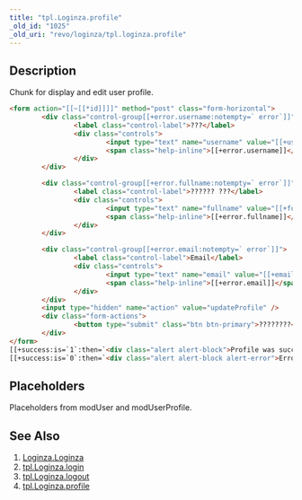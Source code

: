 ```yaml
---
title: "tpl.Loginza.profile"
_old_id: "1025"
_old_uri: "revo/loginza/tpl.loginza.profile"
---
```


## Description

Chunk for display and edit user profile.

``` html
<form action="[[~[[*id]]]]" method="post" class="form-horizontal">
        <div class="control-group[[+error.username:notempty=` error`]]">
                <label class="control-label">???</label>
                <div class="controls">
                        <input type="text" name="username" value="[[+username]]" />
                        <span class="help-inline">[[+error.username]]</span>
                </div>
        </div>

        <div class="control-group[[+error.fullname:notempty=` error`]]">
                <label class="control-label">?????? ???</label>
                <div class="controls">
                        <input type="text" name="fullname" value="[[+fullname]]" />
                        <span class="help-inline">[[+error.fullname]]</span>
                </div>
        </div>

        <div class="control-group[[+error.email:notempty=` error`]]">
                <label class="control-label">Email</label>
                <div class="controls">
                        <input type="text" name="email" value="[[+email]]" />
                        <span class="help-inline">[[+error.email]]</span>
                </div>
        </div>
        <input type="hidden" name="action" value="updateProfile" />
        <div class="form-actions">
                <button type="submit" class="btn btn-primary">????????</button>
        </div>
</form>
[[+success:is=`1`:then=`<div class="alert alert-block">Profile was successfully updated</div>`]]
[[+success:is=`0`:then=`<div class="alert alert-block alert-error">Error on profile update</div>`]]
```

## Placeholders

Placeholders from modUser and modUserProfile.

## See Also

1. [Loginza.Loginza](extras/loginza/loginza.loginza)
2. [tpl.Loginza.login](extras/loginza/tpl.loginza.login)
3. [tpl.Loginza.logout](extras/loginza/tpl.loginza.logout)
4. [tpl.Loginza.profile](extras/loginza/tpl.loginza.profile)
